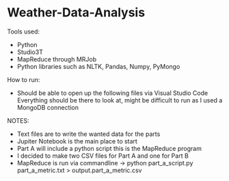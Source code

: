 # Weather-Data-Analysis

<p> Tools used: </p>
<ul>
  <li>Python</li>
  <li>Studio3T</li>
  <li>MapReduce through MRJob</li>
  <li>Python libraries such as NLTK, Pandas, Numpy, PyMongo</li>
 </ul>

<p> How to run: </p>
<ul>
  <li>Should be able to open up the following files via Visual Studio Code </li.
  <li>Everything should be there to look at, might be difficult to run as I used a MongoDB connection</li>
</ul>

<p> NOTES: </p>
<ul>
  <li>Text files are to write the wanted data for the parts</li>
  <li>Jupiter Notebook is the main place to start</li>
  <li>Part A will include a python script this is the MapReduce program</li>
  <li>I decided to make two CSV files for Part A and one for Part B</li>
  <li>MapReduce is run via commandline -> python part_a_script.py part_a_metric.txt > output.part_a_metric.csv</li>
</ul>
